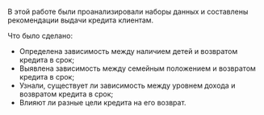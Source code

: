 В этой работе были проанализировали наборы данных и составлены рекомендации выдачи кредита клиентам.

Что было сделано:

- Определена зависимость между наличием детей и возвратом кредита в срок;
- Выявлена зависимость между семейным положением и возвратом кредита в срок;
- Узнали, существует ли зависимость между уровнем дохода и возвратом кредита в срок;
- Влияют ли разные цели кредита на его возврат.
